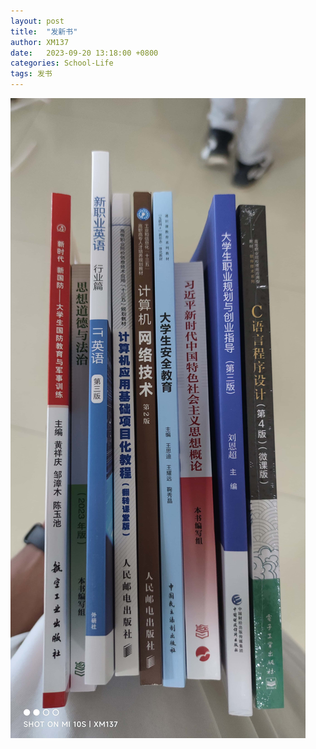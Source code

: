 ```yaml
---
layout: post
title:  "发新书"
author: XM137
date:   2023-09-20 13:18:00 +0800
categories: School-Life
tags: 发书
---
```

![IMG_20230920_131858.jpg](/assets/Daily-image/20230920/IMG_20230920_131858.jpg)